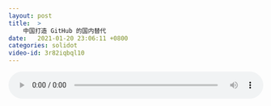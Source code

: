 ```yaml
---
layout: post
title:  >
    中国打造 GitHub 的国内替代
date:   2021-01-20 23:06:11 +0800
categories: solidot
video-id: 3r82iqbql10
---
```


<audio src="/assets/65e201403992d4ddec8547fa33b2d318.mp3" style="width: 100%;" controls></audio>


